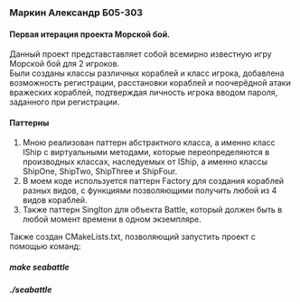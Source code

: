 ### Маркин Александр Б05-303
#### Первая итерация проекта Морской бой. 
Данный проект представставляет собой всемирно известную игру Морской бой для 2 игроков. \
Были созданы классы различных кораблей и класс игрока, добавлена возможность регистрации, расстановки кораблей и поочерёдной атаки вражеских кораблей, подтверждая личность игрока вводом пароля, заданного при регистрации.

####  Паттерны

1. Мною реализован паттерн абстрактного класса, а именно класс IShip c виртуальными методами, которые переопределяются в производных классах, наследуемых от IShip, а именно классы ShipOne, ShipTwo, ShipThree и ShipFour.
2. В моем коде используется паттерн Factory для создания кораблей разных видов, с функциями позволяющими получить любой из 4 видов кораблей.
3. Также паттерн Singlton для объекта Battle, который должен быть в любой момент времени в одном экземпляре.

Также создан CMakeLists.txt, позволяющий запустить проект с помощью команд:
##### make seabattle
##### ./seabattle